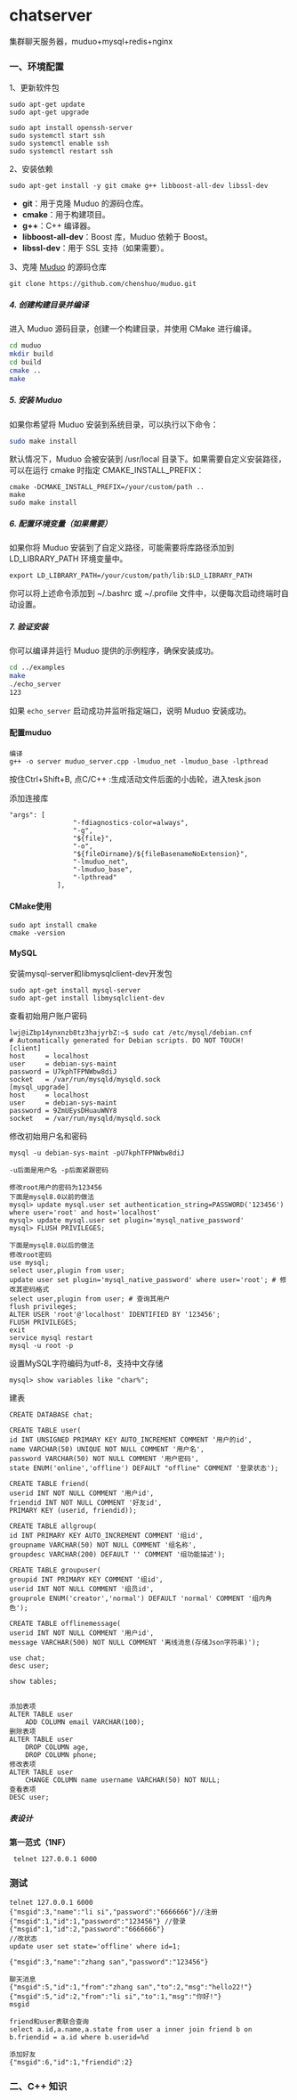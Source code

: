 # chatserver
集群聊天服务器，muduo+mysql+redis+nginx

### 一、环境配置

1、更新软件包

```
sudo apt-get update
sudo apt-get upgrade

sudo apt install openssh-server
sudo systemctl start ssh
sudo systemctl enable ssh
sudo systemctl restart ssh
```

2、安装依赖

```
sudo apt-get install -y git cmake g++ libboost-all-dev libssl-dev
```

- **git**：用于克隆 Muduo 的源码仓库。
- **cmake**：用于构建项目。
- **g++**：C++ 编译器。
- **libboost-all-dev**：Boost 库，Muduo 依赖于 Boost。
- **libssl-dev**：用于 SSL 支持（如果需要）。

3、克隆 [Muduo](https://so.csdn.net/so/search?q=Muduo&spm=1001.2101.3001.7020) 的源码仓库

```
git clone https://github.com/chenshuo/muduo.git
```

##### 4. 创建构建目录并编译

进入 Muduo 源码目录，创建一个构建目录，并使用 CMake 进行编译。

```bash
cd muduo
mkdir build
cd build
cmake ..
make
```

##### 5. 安装 Muduo

如果你希望将 Muduo 安装到系统目录，可以执行以下命令：

```bash
sudo make install
```

默认情况下，Muduo 会被安装到 /usr/local 目录下。如果需要自定义安装路径，可以在运行 cmake 时指定 CMAKE_INSTALL_PREFIX：

```
cmake -DCMAKE_INSTALL_PREFIX=/your/custom/path ..
make
sudo make install
```

##### 6. 配置环境变量（如果需要）

如果你将 Muduo 安装到了自定义路径，可能需要将库路径添加到 LD_LIBRARY_PATH 环境变量中。

```
export LD_LIBRARY_PATH=/your/custom/path/lib:$LD_LIBRARY_PATH
```

你可以将上述命令添加到 ~/.bashrc 或 ~/.profile 文件中，以便每次启动终端时自动设置。

##### 7. 验证安装

你可以编译并运行 Muduo 提供的示例程序，确保安装成功。

```bash
cd ../examples
make
./echo_server
123
```

如果 `echo_server` 启动成功并监听指定端口，说明 Muduo 安装成功。

#### 配置muduo

```
编译
g++ -o server muduo_server.cpp -lmuduo_net -lmuduo_base -lpthread
```

按住Ctrl+Shift+B,  点C/C++ :生成活动文件后面的小齿轮，进入tesk.json

添加连接库

```
"args": [
				"-fdiagnostics-color=always",
				"-g",
				"${file}",
				"-o",
				"${fileDirname}/${fileBasenameNoExtension}",
				"-lmuduo_net",
				"-lmuduo_base",
				"-lpthread"
			],
```

#### CMake使用

```
sudo apt install cmake
cmake -version
```

#### MySQL

安装mysql-server和libmysqlclient-dev开发包

````
sudo apt-get install mysql-server
sudo apt-get install libmysqlclient-dev
````

查看初始用户账户密码

```
lwj@iZbp14ynxnzb8tz3hajyrbZ:~$ sudo cat /etc/mysql/debian.cnf
# Automatically generated for Debian scripts. DO NOT TOUCH!
[client]
host     = localhost
user     = debian-sys-maint
password = U7kphTFPNWbw8diJ
socket   = /var/run/mysqld/mysqld.sock
[mysql_upgrade]
host     = localhost
user     = debian-sys-maint
password = 9ZmUEysDHuauWNY8
socket   = /var/run/mysqld/mysqld.sock
```

修改初始用户名和密码

```
mysql -u debian-sys-maint -pU7kphTFPNWbw8diJ

-u后面是用户名 -p后面紧跟密码

修改root用户的密码为123456
下面是mysql8.0以前的做法
mysql> update mysql.user set authentication_string=PASSWORD('123456') where user='root' and host='localhost'
mysql> update mysql.user set plugin='mysql_native_password' 
mysql> FLUSH PRIVILEGES;

下面是mysql8.0以后的做法
修改root密码
use mysql;
select user,plugin from user;
update user set plugin='mysql_native_password' where user='root'; # 修改其密码格式
select user,plugin from user; # 查询其用户
flush privileges;
ALTER USER 'root'@'localhost' IDENTIFIED BY '123456';
FLUSH PRIVILEGES;
exit
service mysql restart
mysql -u root -p
```

设置MySQL字符编码为utf-8，支持中文存储

```
mysql> show variables like "char%";
```

建表

```
CREATE DATABASE chat;

CREATE TABLE user(
id INT UNSIGNED PRIMARY KEY AUTO_INCREMENT COMMENT '用户的id',
name VARCHAR(50) UNIQUE NOT NULL COMMENT '用户名',
password VARCHAR(50) NOT NULL COMMENT '用户密码',
state ENUM('online','offline') DEFAULT "offline" COMMENT '登录状态');

CREATE TABLE friend(
userid INT NOT NULL COMMENT '用户id',
friendid INT NOT NULL COMMENT '好友id',
PRIMARY KEY (userid, friendid));

CREATE TABLE allgroup(
id INT PRIMARY KEY AUTO_INCREMENT COMMENT '组id',
groupname VARCHAR(50) NOT NULL COMMENT '组名称',
groupdesc VARCHAR(200) DEFAULT '' COMMENT '组功能描述');

CREATE TABLE groupuser(
groupid INT PRIMARY KEY COMMENT '组id',
userid INT NOT NULL COMMENT '组员id',
grouprole ENUM('creator','normal') DEFAULT 'normal' COMMENT '组内角色');

CREATE TABLE offlinemessage(
userid INT NOT NULL COMMENT '用户id',
message VARCHAR(500) NOT NULL COMMENT '离线消息(存储Json字符串)');
```

```
use chat;
desc user;

show tables;


添加表项
ALTER TABLE user 
    ADD COLUMN email VARCHAR(100);
删除表项
ALTER TABLE user 
    DROP COLUMN age,
    DROP COLUMN phone;
修改表项
ALTER TABLE user 
    CHANGE COLUMN name username VARCHAR(50) NOT NULL;
查看表项
DESC user;
```

##### 表设计

**第一范式（1NF）** 

```
 telnet 127.0.0.1 6000
```

### 测试

```
telnet 127.0.0.1 6000
{"msgid":3,"name":"li si","password":"6666666"}//注册
{"msgid":1,"id":1,"password":"123456"} //登录
{"msgid":1,"id":2,"password":"6666666"}
//改状态
update user set state='offline' where id=1;

{"msgid":3,"name":"zhang san","password":"123456"}

聊天消息
{"msgid":5,"id":1,"from":"zhang san","to":2,"msg":"hello22!"}
{"msgid":5,"id":2,"from":"li si","to":1,"msg":"你好!"}
msgid

friend和user表联合查询
select a.id,a.name,a.state from user a inner join friend b on b.friendid = a.id where b.userid=%d

添加好友
{"msgid":6,"id":1,"friendid":2}
```

### 二、C++ 知识
